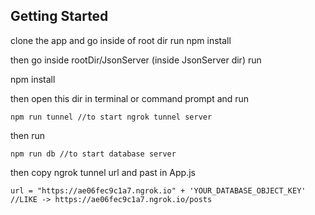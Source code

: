 ## Getting Started

clone the app and go inside of root dir run
npm install

then
go inside rootDir/JsonServer (inside JsonServer dir) run

npm install

then open this dir in terminal or command prompt and run
```
npm run tunnel //to start ngrok tunnel server
```
then run
```
npm run db //to start database server
```
then copy ngrok tunnel url and past in App.js
```
url = "https://ae06fec9c1a7.ngrok.io" + 'YOUR_DATABASE_OBJECT_KEY'
//LIKE -> https://ae06fec9c1a7.ngrok.io/posts
```
